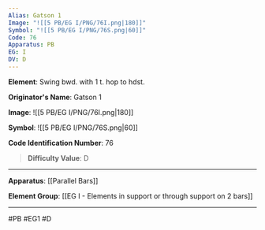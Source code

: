 ```yaml
---
Alias: Gatson 1
Image: "![[5 PB/EG I/PNG/76I.png|180]]"
Symbol: "![[5 PB/EG I/PNG/76S.png|60]]"
Code: 76
Apparatus: PB
EG: I
DV: D
---
```

**Element**: Swing bwd. with 1 t. hop to hdst.

**Originator's Name**: Gatson 1

**Image**:
![[5 PB/EG I/PNG/76I.png|180]]

**Symbol**:
![[5 PB/EG I/PNG/76S.png|60]]

**Code Identification Number**: 76

>**Difficulty Value**: D

___
**Apparatus**: [[Parallel Bars]]

**Element Group**: [[EG I - Elements in support or through support on 2 bars]]
___
#PB #EG1 #D
